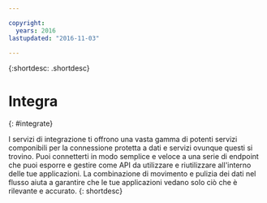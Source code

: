 ```yaml
---

copyright:
  years: 2016
lastupdated: "2016-11-03"

---
```



{:shortdesc: .shortdesc}

# Integra
{: #integrate}

I servizi di integrazione ti offrono una vasta gamma di potenti servizi componibili per la connessione protetta a dati e servizi ovunque questi si trovino. Puoi connetterti in modo semplice e veloce a una serie di endpoint che puoi esporre e gestire come API da utilizzare e riutilizzare all'interno delle tue applicazioni. La combinazione di movimento e pulizia dei dati nel flusso aiuta a garantire che le tue applicazioni vedano solo ciò che è rilevante e accurato.
{: shortdesc}
